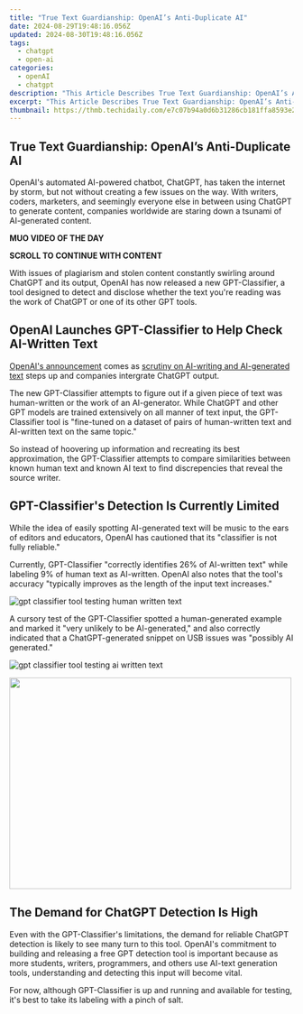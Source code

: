 ```yaml
---
title: "True Text Guardianship: OpenAI’s Anti-Duplicate AI"
date: 2024-08-29T19:48:16.056Z
updated: 2024-08-30T19:48:16.056Z
tags:
  - chatgpt
  - open-ai
categories:
  - openAI
  - chatgpt
description: "This Article Describes True Text Guardianship: OpenAI’s Anti-Duplicate AI"
excerpt: "This Article Describes True Text Guardianship: OpenAI’s Anti-Duplicate AI"
thumbnail: https://thmb.techidaily.com/e7c07b94a0d6b31286cb181ffa8593e2e10d0215534d64f40b8e2e1bab83a4ee.jpg
---
```


## True Text Guardianship: OpenAI’s Anti-Duplicate AI

 OpenAI's automated AI-powered chatbot, ChatGPT, has taken the internet by storm, but not without creating a few issues on the way. With writers, coders, marketers, and seemingly everyone else in between using ChatGPT to generate content, companies worldwide are staring down a tsunami of AI-generated content.

 **MUO VIDEO OF THE DAY**

 **SCROLL TO CONTINUE WITH CONTENT**

 With issues of plagiarism and stolen content constantly swirling around ChatGPT and its output, OpenAI has now released a new GPT-Classifier, a tool designed to detect and disclose whether the text you're reading was the work of ChatGPT or one of its other GPT tools.

## OpenAI Launches GPT-Classifier to Help Check AI-Written Text

[OpenAI's announcement](https://openai.com/blog/new-ai-classifier-for-indicating-ai-written-text/) comes as [scrutiny on AI-writing and AI-generated text](https://www.makeuseof.com/dangers-ai-writing-how-spot-ai-generated-text/) steps up and companies intergrate ChatGPT output.

 The new GPT-Classifier attempts to figure out if a given piece of text was human-written or the work of an AI-generator. While ChatGPT and other GPT models are trained extensively on all manner of text input, the GPT-Classifier tool is "fine-tuned on a dataset of pairs of human-written text and AI-written text on the same topic."

 So instead of hoovering up information and recreating its best approximation, the GPT-Classifier attempts to compare similarities between known human text and known AI text to find discrepencies that reveal the source writer.

## GPT-Classifier's Detection Is Currently Limited

 While the idea of easily spotting AI-generated text will be music to the ears of editors and educators, OpenAI has cautioned that its "classifier is not fully reliable."

 Currently, GPT-Classifier "correctly identifies 26% of AI-written text" while labeling 9% of human text as AI-written. OpenAI also notes that the tool's accuracy "typically improves as the length of the input text increases."

![gpt classifier tool testing human written text](https://static1.makeuseofimages.com/wordpress/wp-content/uploads/2023/01/gpt-classifier-tool-testing-human-written-text.jpg)

 A cursory test of the GPT-Classifier spotted a human-generated example and marked it "very unlikely to be AI-generated," and also correctly indicated that a ChatGPT-generated snippet on USB issues was "possibly AI generated."

![gpt classifier tool testing ai written text](https://static1.makeuseofimages.com/wordpress/wp-content/uploads/2023/01/gpt-classifier-tool-testing-ai-written-text.jpg)

<!-- affiliate ads begin -->
<a href="https://electronicx.pxf.io/c/5597632/1872456/14483" target="_top" id="1872456"><img src="//a.impactradius-go.com/display-ad/14483-1872456" border="0" alt="" width="500" height="375"/></a><img height="0" width="0" src="https://imp.pxf.io/i/5597632/1872456/14483" style="position:absolute;visibility:hidden;" border="0" />
<!-- affiliate ads end -->
## The Demand for ChatGPT Detection Is High

 Even with the GPT-Classifier's limitations, the demand for reliable ChatGPT detection is likely to see many turn to this tool. OpenAI's commitment to building and releasing a free GPT detection tool is important because as more students, writers, programmers, and others use AI-text generation tools, understanding and detecting this input will become vital.

 For now, although GPT-Classifier is up and running and available for testing, it's best to take its labeling with a pinch of salt.

<ins class="adsbygoogle"
     style="display:block"
     data-ad-format="autorelaxed"
     data-ad-client="ca-pub-7571918770474297"
     data-ad-slot="1223367746"></ins>



<ins class="adsbygoogle"
     style="display:block"
     data-ad-client="ca-pub-7571918770474297"
     data-ad-slot="8358498916"
     data-ad-format="auto"
     data-full-width-responsive="true"></ins>


